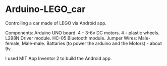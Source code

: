 # Arduino-LEGO_car
Controlling a car made of LEGO via Android app.

Components:
Arduino UNO board.
4 - 3-6v DC motors.
4 - plastic wheels.
L298N Driver module.
HC-05 Bluetooth module.
Jumper Wires: Male-female, Male-male.
Battaries (to power the arduino and the Motors) - about 9v.

I used MIT App Inventor 2 to build the Android app.
